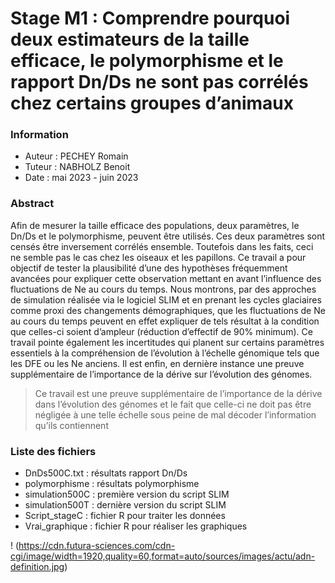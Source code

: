 # **Stage M1 :  Comprendre pourquoi deux estimateurs de la taille efficace, le polymorphisme et le rapport Dn/Ds ne sont pas corrélés chez certains groupes d’animaux**

### Information

+ Auteur : PECHEY Romain
+ Tuteur : NABHOLZ Benoit
+ Date : mai 2023 - juin 2023

### Abstract

Afin de mesurer la taille efficace des populations, deux paramètres, le Dn/Ds et le polymorphisme, peuvent être utilisés. Ces deux paramètres sont censés être inversement corrélés ensemble. Toutefois dans les faits, ceci ne semble pas le cas chez les oiseaux et les papillons. Ce travail a pour objectif de tester la plausibilité d’une des hypothèses fréquemment avancées pour expliquer cette observation mettant en avant l’influence des fluctuations de Ne au cours du temps. Nous montrons, par des approches de simulation réalisée via le logiciel SLIM et en prenant les cycles glaciaires comme proxi des changements démographiques, que les fluctuations de Ne au cours du temps peuvent en effet expliquer de tels résultat à la condition que celles-ci soient d’ampleur (réduction d’effectif de 90% minimum). Ce travail pointe également les incertitudes qui planent sur certains paramètres essentiels à la compréhension de l’évolution à l’échelle génomique tels que les DFE ou les Ne anciens. Il est enfin, en dernière instance une preuve supplémentaire de l’importance de la dérive sur l’évolution des génomes.

> Ce travail est une preuve supplémentaire de l’importance de la dérive dans l’évolution des génomes et le fait que celle-ci ne doit pas être négligée à une telle échelle sous peine de mal décoder l’information qu’ils contiennent

### Liste des fichiers

+ DnDs500C.txt : résultats rapport Dn/Ds
+ polymorphisme : résultats polymorphisme
+ simulation500C : première version du script SLIM
+ simulation500T : dernière version du script SLIM
+ Script_stageC : fichier R pour traiter les données
+ Vrai_graphique : fichier R pour réaliser les graphiques

! (https://cdn.futura-sciences.com/cdn-cgi/image/width=1920,quality=60,format=auto/sources/images/actu/adn-definition.jpg)
